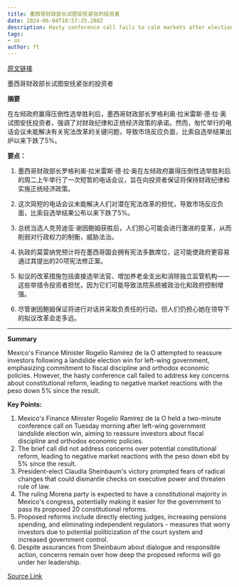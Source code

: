 ```yaml
---
title: 墨西哥财政部长试图安抚紧张的投资者
date: 2024-06-04T18:57:25.208Z
description: Hasty conference call fails to calm markets after election landslide
tags: 
- us
author: ft
---
```


[原文链接](https://ft.com/content/e143a9f7-3ac6-497e-b4a7-ea73fa676f2e)

墨西哥财政部长试图安抚紧张的投资者

**摘要**

在左倾政府赢得压倒性选举胜利后，墨西哥财政部长罗格利奥·拉米雷斯·德·拉·奥试图安抚投资者，强调了对财政纪律和正统经济政策的承诺。然而，匆忙举行的电话会议未能解决有关宪法改革的关键问题，导致市场反应负面，比索自选举结果出炉以来下跌了5%。

**要点：**

1. 墨西哥财政部长罗格利奥·拉米雷斯·德·拉·奥在左倾政府赢得压倒性选举胜利后的周二上午举行了一次短暂的电话会议，旨在向投资者保证将保持财政纪律和实施正统经济政策。

2. 这次简短的电话会议未能解决人们对潜在宪法改革的担忧，导致市场反应负面，比索自选举结果公布以来下跌了5%。

3. 总统当选人克劳迪亚·谢因鲍姆获胜后，人们担心可能会进行激进的变革，从而削弱对行政权力的制衡，威胁法治。

4. 执政的莫雷纳党预计将在墨西哥国会拥有宪法多数席位，这可能使政府更容易通过其提出的20项宪法修正案。

5. 拟议的改革措施包括直接选举法官、增加养老金支出和消除独立监管机构——这些举措令投资者担忧，因为它们可能导致法院系统被政治化和政府控制增强。

6. 尽管谢因鲍姆保证将进行对话并采取负责任的行动，但人们仍担心她在领导下的拟议改革会走多远。

---

 **Summary**

Mexico's Finance Minister Rogelio Ramírez de la O attempted to reassure investors following a landslide election win for left-wing government, emphasizing commitment to fiscal discipline and orthodox economic policies. However, the hasty conference call failed to address key concerns about constitutional reform, leading to negative market reactions with the peso down 5% since the result.

**Key Points:**

1. Mexico's Finance Minister Rogelio Ramírez de la O held a two-minute conference call on Tuesday morning after left-wing government landslide election win, aiming to reassure investors about fiscal discipline and orthodox economic policies.
2. The brief call did not address concerns over potential constitutional reform, leading to negative market reactions with the peso down ebit by 5% since the result.
3. President-elect Claudia Sheinbaum's victory prompted fears of radical changes that could dismantle checks on executive power and threaten rule of law.
4. The ruling Morena party is expected to have a constitutional majority in Mexico's congress, potentially making it easier for the government to pass its proposed 20 constitutional reforms.
5. Proposed reforms include directly electing judges, increasing pensions spending, and eliminating independent regulators - measures that worry investors due to potential politicization of the court system and increased government control.
6. Despite assurances from Sheinbaum about dialogue and responsible action, concerns remain over how deep the proposed reforms will go under her leadership.

[Source Link](https://ft.com/content/e143a9f7-3ac6-497e-b4a7-ea73fa676f2e)

